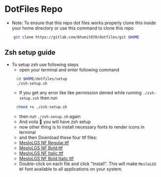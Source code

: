 # DotFiles Repo

- Note: To ensure that this repo dot files works properly clone this inside your home directory or use this command to clone this repo

```bash
	git clone https://gitlab.com/bhumit070/dotfiles/git $HOME
```

## Zsh setup guide

- To setup zsh use following steps
  - open your terminal and enter following command <br />
  ```bash
  	cd $HOME/dotfiles/setup
  	./zsh-setup.sh
  ```
  - If you get any error like like permission denied while running `./zsh-setup.zsh` then run
  ```bash
  	chmod +x ./zsh-setup.sh
  ```
  - then run `./zsh-setup.sh` again
  - And voila 🥳 you will have zsh setup
  - now other thing is to install necessary fonts to render icons in terminal
  - and then Download these four ttf files: 
  - [MesloLGS NF Regular.ttf](https://github.com/romkatv/powerlevel10k-media/raw/master/MesloLGS%20NF%20Regular.ttf) 
  - [MesloLGS NF Bold.ttf](https://github.com/romkatv/powerlevel10k-media/raw/master/MesloLGS%20NF%20Bold.ttf)  
  - [MesloLGS NF Italic.ttf](https://github.com/romkatv/powerlevel10k-media/raw/master/MesloLGS%20NF%20Italic.ttf) 
  - [MesloLGS NF Bold Italic.ttf](https://github.com/romkatv/powerlevel10k-media/raw/master/MesloLGS%20NF%20Bold%20Italic.ttf) 
  - Double-click on each file and click "Install". This will make `MesloLGS NF` font available to all
    applications on your system.
